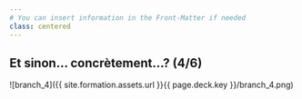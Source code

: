 ```yaml
---
# You can insert information in the Front-Matter if needed
class: centered
---
```

## Et sinon... concrètement...? (4/6)

![branch_4]({{ site.formation.assets.url }}{{ page.deck.key }}/branch_4.png)
